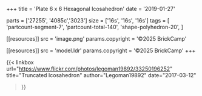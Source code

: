 +++
title = 'Plate 6 x 6 Hexagonal Icosahedron'
date  = '2019-01-27'

parts = ['27255', '4085c','3023']
size  = ['16s', '16s', '16s']
tags  = [
  'partcount-segment-7',
  'partcount-total-140',
  'shape-polyhedron-20',
]

[[resources]]
src              = 'image.png'
params.copyright = '©2025 BrickCamp'

[[resources]]
src              = 'model.ldr'
params.copyright = '©2025 BrickCamp'
+++

{{< linkbox
    url="https://www.flickr.com/photos/legoman19892/33250196252"
    title="Truncated Icosahedron"
    author="Legoman19892"
    date="2017-03-12"
>}}
